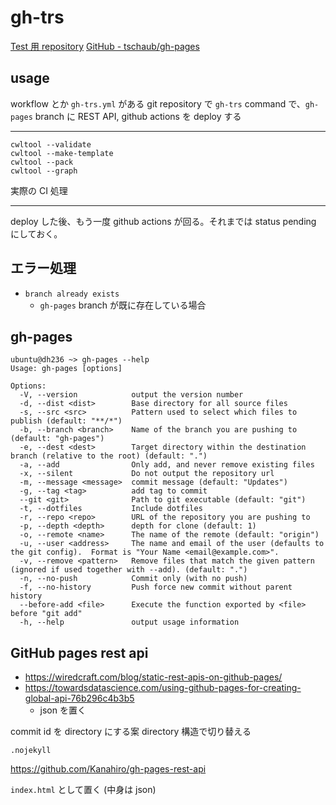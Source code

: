 # gh-trs

[Test 用 repository](https://github.com/suecharo/gh-trs-test-repo)
[GitHub - tschaub/gh-pages](https://github.com/tschaub/gh-pages)

## usage

workflow とか `gh-trs.yml` がある git repository で `gh-trs` command で、`gh-pages` branch に REST API, github actions を deploy する

---

```
cwltool --validate
cwltool --make-template
cwltool --pack
cwltool --graph
```

実際の CI 処理

---

deploy した後、もう一度 github actions が回る。それまでは status pending にしておく。

## エラー処理

- `branch already exists`
  - `gh-pages` branch が既に存在している場合

## gh-pages

```
ubuntu@dh236 ~> gh-pages --help
Usage: gh-pages [options]

Options:
  -V, --version            output the version number
  -d, --dist <dist>        Base directory for all source files
  -s, --src <src>          Pattern used to select which files to publish (default: "**/*")
  -b, --branch <branch>    Name of the branch you are pushing to (default: "gh-pages")
  -e, --dest <dest>        Target directory within the destination branch (relative to the root) (default: ".")
  -a, --add                Only add, and never remove existing files
  -x, --silent             Do not output the repository url
  -m, --message <message>  commit message (default: "Updates")
  -g, --tag <tag>          add tag to commit
  --git <git>              Path to git executable (default: "git")
  -t, --dotfiles           Include dotfiles
  -r, --repo <repo>        URL of the repository you are pushing to
  -p, --depth <depth>      depth for clone (default: 1)
  -o, --remote <name>      The name of the remote (default: "origin")
  -u, --user <address>     The name and email of the user (defaults to the git config).  Format is "Your Name <email@example.com>".
  -v, --remove <pattern>   Remove files that match the given pattern (ignored if used together with --add). (default: ".")
  -n, --no-push            Commit only (with no push)
  -f, --no-history         Push force new commit without parent history
  --before-add <file>      Execute the function exported by <file> before "git add"
  -h, --help               output usage information
```

## GitHub pages rest api

- https://wiredcraft.com/blog/static-rest-apis-on-github-pages/
- https://towardsdatascience.com/using-github-pages-for-creating-global-api-76b296c4b3b5
  - json を置く

commit id を directory にする案
directory 構造で切り替える

`.nojekyll`

https://github.com/Kanahiro/gh-pages-rest-api

`index.html` として置く (中身は json)
